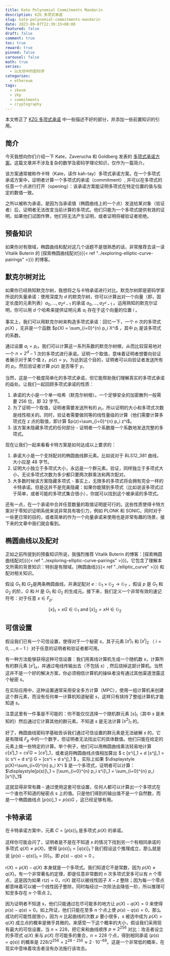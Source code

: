 ```yaml
---
title: Kate Polynomial Commitments Mandarin
description: KZG 多项式承诺
slug: kate-polynomial-commitments-mandarin
date: 2023-09-07T22:39:33+08:00
featured: false
draft: false
comment: true
toc: true
reward: true
pinned: false
carousel: false
math: true
series: 
  - 以太坊中的密码学
categories:
  - ethereum
tags:
  - zkevm
  - zkp
  - commitments
  - cryptography
---
```


本文修正了 [KZG 多项式承诺](https://dankradfeist.de/ethereum/2021/10/13/kate-polynomial-commitments-mandarin.html) 中一些描述不好的部分，并添加一些前置知识的引用。

<!--more-->

## 简介

今天我想向你们介绍一下 Kate，Zaverucha 和 Goldberg 发表的 [多项式承诺方案](https://www.iacr.org/archive/asiacrypt2010/6477178/6477178.pdf)。这篇文章并不涉及复杂的数学及密码学理论知识，仅作为一篇简介。

该方案通常被称作卡特（Kate，读作 kah-tay）多项式承诺方案。在一个多项式承诺方案中，证明者计算一个多项式的承诺（commitment）, 并可以在多项式的任意一个点进行打开（opening）：该承诺方案能证明多项式在特定位置的值与指定的数值一致。

之所以被称为承诺，是因为当承诺值（椭圆曲线上的一个点）发送给某对象（验证者）后，证明者无法改变当前计算的多项式。他们只能为一个多项式提供有效的证明，如果他们试图作弊，他们将无法产生证明，或者证明将被验证者拒绝。

## 预备知识

如果你对有限域，椭圆曲线和配对这几个话题不是很熟悉的话，非常推荐去读一读 Vitalik Buterin 的 [探索椭圆曲线配对]({{< ref "../exploring-elliptic-curve-pairings" >}}) 的博客。

## 默克尔树对比

如果你已经熟知默克尔树，我想将之与卡特承诺进行对比。默克尔树即是密码学家所说的矢量承诺：使用深度为 $d$ 的默克尔树，你可以计算出对一个向量（即，固定长度的元素列表）$a_0, \ldots, a_{2^d-1}$ 的承诺 $a_0, \ldots, a_{2^d-1}$ 。运用熟知的默克尔证明，你可以用 $d$ 个哈希来提供证明元素 $a_i$ 存在于这个向量的位置 $i$ 。

事实上，我们可以用默克尔树来构造多项式承诺：回忆一下，一个 $n$ 次的多项式 $p(X)$ ，无非是一个函数 $p(X) = \sum_{i=0}^{n} p_i X^i$ ，其中 $p_i$ 是该多项式的系数。

通过设置 $a_i=p_i$，我们可以计算这一系列系数的默克尔树根，从而比较容易地对一个 $n = 2^d -1$ 次的多项式进行承诺。证明一个取值，意味着证明者想要向验证者展示对于某个值 z，$p(z)=y$。为达到这个目的，证明者可以向验证者发送所有的 $p_i$，然后验证者计算 $p(z)$ 是否等于 $y$。

当然，这是一个极度简单化的多项式承诺，但它能帮助我们理解真实的多项式承诺的益处。让我们一起回顾多项式承诺的性质：

1. 承诺的大小是一个单一哈希（默克尔树根）。一个足够安全的加密散列一般需要 256 位，即 32 字节。
2. 为了证明一个取值，证明者需要发送所有的 $p_i$，所以证明的大小和多项式次数是线性相关的。同时，验证者需要做同等的线性量级的计算（他们需要计算多项式在 z 点的取值，即计算 $p(z)=\sum_{i=0}^{n} p_i z^i$。
3. 该方案未隐藏多项式的任何部分 - 证明者一个系数接一个系数地发送完整的多项式。

现在让我们一起来看看卡特方案是如何达成以上要求的：

1. 承诺大小是一个支持配对的椭圆曲线群元素。比如说对于 BLS12_381 曲线，大小应是 48 字节。
2. 证明大小独立于多项式大小，永远是一个群元素。验证，同样独立于多项式大小，无论多项式次数为多少都只要两次群乘法和两次配对。
3. 大多数时候该方案隐藏多项式 - 事实上，无限多的多项式将会拥有完全一样的卡特承诺。但是这并不是完美隐藏：如果你能猜到多项式（比如说该多项式过于简单，或者可能的多项式集合很小），你就可以找到这个被承诺的多项式。

还有一点，在一个承诺中合并任意数量的取值证明是可行的。这些性质使得卡特方案对于零知识证明系统来说非常具有吸引力，例如 PLONK 和 SONIC。同时对于一些更日常的目的，或者简单的作为一个向量承诺来使用也是非常有趣的场景，接下来的文章中我们就会看到。

## 椭圆曲线以及配对

正如之前所提到的预备知识所说，我强烈推荐 Vitalik Buterin 的博客：[探索椭圆曲线配对]({{< ref "../exploring-elliptic-curve-pairings" >}})。它包含了理解本文所需的背景知识：特别是有限域，[椭圆曲线]({{< ref "../elliptic_curve" >}}) 和配对相关知识。

假设 $G_1$ 和 $G_2$是两条椭圆曲线，并满足配对 $e: \mathbb G_1 \times \mathbb G_2 \rightarrow \mathbb G_T$ ，假设 $p$ 是 $G_1$ 和 $G_2$ 的阶，$G$ 和 $H$ 是 $G_1$ 和 $G_2$ 的生成元。接下来，我们定义一个非常有效的速记符号：对于任意 $x∈F_p$:

$$
[x]_1 = x G \in \mathbb G_1 \text{ and } [x]_2 = x H \in \mathbb G_2
$$

## 可信设置

假设我们已有一个可信设置，使得对于一个秘密 $s$，其子元素 $[s^i]_1$ 和 $[s^i]_2$ （ $i=0, \ldots, n-1$ ）对于任意的证明者和验证者都可用。

有一种方法能够获得这种可信设置：我们用离线计算机生成一个随机数 $s$，计算所有的群元素 $[s^i]_x$，并通过电线传输出去（不包括 $s$）, 然后烧掉这部计算机。当然这并不是一个好的解决方案，你必须相信计算机的操纵者没有通过其他渠道泄露这个秘密 $s$。

在实际应用中，这种设置通常采用安全多方计算（MPC），使用一组计算机来创建这个群元素，而没有任何单一计算机知道秘密 $s$，这样只有挟持了整组计算机才能知道 $s$。

注意这里有一件事是不可能的：你不能仅仅选择一个随机群元素 $[s]_1$（其中 $s$ 是未知的）然后通过它计算其他的群元素。不知道 $s$ 是无法计算 $[s^2]_1$ 的。

好了，椭圆曲线密码学基础告诉我们通过可信设置的群元素是无法破解 $s$ 的，它是有限域 $F_p$ 中的一个数字，但证明者无法找出它的具体数值。他们只能在给定的元素上做一些特定的计算。举个例子，他们可以用椭圆曲线乘法轻易地计算 $c [s^i]\_1 = c s^i G = [cs^i]\_1$，或者说将椭圆曲线点值相加算出 $ c [s^i]\_1 + d [s^j]\_1 = (c s^i + d s^j) G = [cs^i + d s^j]\_1 $ 。实际上如果 $\displaystyle p(X)=\sum_{i=0}^{n} p_i X^i $ 是一个多项式，证明者可以计算：$\displaystyle[p(s)]\_1 = [\sum_{i=0}^{n} p_i s^i]\_1 = \sum_{i=0}^{n} p_i [s^i]\_1$

这就显得非常有趣 – 通过使用这套可信设置，任何人都可以计算出一个多项式在一个谁也不知道的秘密点 s 上的值。只是他们得到的输出值不是一个自然数，而是一个椭圆曲线点 $[p(s)]\_1 = p(s) G$ ，这已经足够有用。

## 卡特承诺

在卡特承诺方案中，元素 $C=[p(s)]_1$ 是多项式 $p(X)$ 的承诺。

这样你可能会问了，证明者是不是在不知道 $s$ 的情况下找到另一个有相同承诺的多项式 $q(X)≠p(X)$，使得 $[p(s)]_1=[q(s)]_1$？我们假设这个推理成立，那么就是说 $[p(s)−q(s)]_1=[0]_1$，即 $p(s)-q(s)=0$ 。

$r(X)=p(X) - q(X)$ 本身就是一个多项式。我们知道它不是常数，因为 $p(X)≠q(X)$。有一个非常著名的定理，即是任意非常数的 $n$ 次多项式至多可以有 $n$ 个零点，这是因为如果 $r(z)=0$，$r(X)$ 就可以被线性因子 $X−z$ 整除；因为每一个零点都意味着可以被一个线性因子整除，同时每经过一次除法会降低一阶，所以推理可知至多存在 $n$ 个零点 2。

因为证明者不知道 $s$，他们只能通过在尽可能多的地方让 $p(X)−q(X)=0$ 来使得 $p(s)−q(s)=0$。如上所证，他们只能在至多 $n$ 个点上使 $p(s)−q(s)=0$，那么成功的可能性就很小，因为 $n$ 比起曲线的次数 $p$ 要小很多，$s$ 被选中成为 $p(X)=q(X)$ 成立点的概率是微乎其微的。来感受一下这个概率的大小，假设我们采用现有最大的可信设置，当 $n=228$，把它来和曲线顺序 $p≈2^256$ 对比：攻击者设立的多项式 $q(X)$ 来与 $p(X)$ 尽可能多的重合，$n=228$ 个点，得到相同承诺 $(p(s)=q(s))$ 的概率是 $228/2^256=2^{28−256}≈2⋅10^{−69}$。这是一个非常低的概率，在现实中意味着攻击者没有办法施行该攻击。
